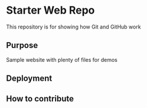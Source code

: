 # Starter Web Repo

This repository is for showing how Git and GitHub work

## Purpose

Sample website with plenty of files for demos

## Deployment


## How to contribute